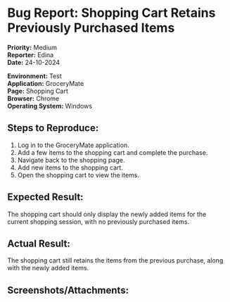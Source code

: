 # Bug Report: Shopping Cart Retains Previously Purchased Items

**Priority:** Medium  
**Reporter:** Edina  
**Date:** 24-10-2024  

**Environment:** Test  
**Application:** GroceryMate  
**Page:** Shopping Cart  
**Browser:** Chrome  
**Operating System:** Windows  

## Steps to Reproduce:

1. Log in to the GroceryMate application.
2. Add a few items to the shopping cart and complete the purchase.
3. Navigate back to the shopping page.
4. Add new items to the shopping cart.
5. Open the shopping cart to view the items.

## Expected Result:
The shopping cart should only display the newly added items for the current shopping session, with no previously purchased items.

## Actual Result:
The shopping cart still retains the items from the previous purchase, along with the newly added items.

## Screenshots/Attachments:
